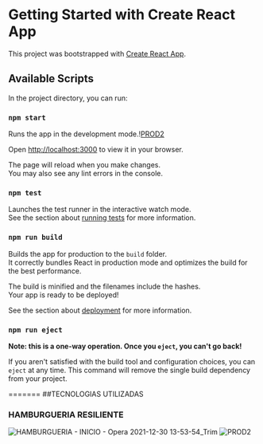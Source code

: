 # Getting Started with Create React App

This project was bootstrapped with [Create React App](https://github.com/facebook/create-react-app).

## Available Scripts

In the project directory, you can run:

### `npm start`

Runs the app in the development mode.\![PROD2](https://user-images.githubusercontent.com/56237420/147786786-6831efeb-8586-4d00-81fe-209b3539933a.gif)

Open [http://localhost:3000](http://localhost:3000) to view it in your browser.

The page will reload when you make changes.\
You may also see any lint errors in the console.

### `npm test`

Launches the test runner in the interactive watch mode.\
See the section about [running tests](https://facebook.github.io/create-react-app/docs/running-tests) for more information.

### `npm run build`

Builds the app for production to the `build` folder.\
It correctly bundles React in production mode and optimizes the build for the best performance.

The build is minified and the filenames include the hashes.\
Your app is ready to be deployed!

See the section about [deployment](https://facebook.github.io/create-react-app/docs/deployment) for more information.

### `npm run eject`

**Note: this is a one-way operation. Once you `eject`, you can't go back!**

If you aren't satisfied with the build tool and configuration choices, you can `eject` at any time. This command will remove the single build dependency from your project.

=======
##TECNOLOGIAS UTILIZADAS

### HAMBURGUERIA RESILIENTE 
![HAMBURGUERIA - INICIO - Opera 2021-12-30 13-53-54_Trim](https://user-images.githubusercontent.com/56237420/147785359-796269c3-4bbe-4a96-b329-36ddecf7f676.gif)
![PROD2](https://user-images.githubusercontent.com/56237420/147786800-a299ee4b-696e-491c-8e2d-24094c94a8df.gif) 

>

